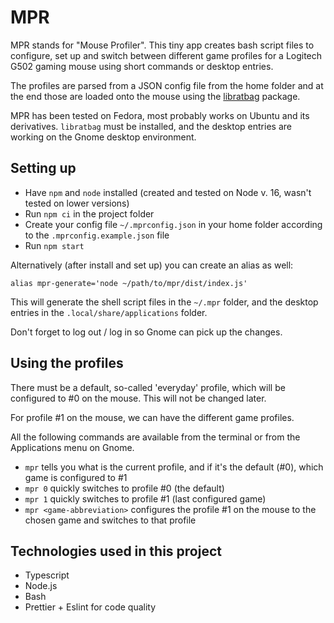 # MPR

MPR stands for "Mouse Profiler". This tiny app creates bash script files to configure, set up and switch between different game profiles for a Logitech G502 gaming mouse using short commands or desktop entries.

The profiles are parsed from a JSON config file from the home folder and at the end those are loaded onto the mouse using the [libratbag](https://github.com/libratbag/libratbag) package.

MPR has been tested on Fedora, most probably works on Ubuntu and its derivatives. `libratbag` must be installed, and the desktop entries are working on the Gnome desktop environment.

## Setting up

- Have `npm` and `node` installed (created and tested on Node v. 16, wasn't tested on lower versions)
- Run `npm ci` in the project folder
- Create your config file `~/.mprconfig.json` in your home folder according to the `.mprconfig.example.json` file
- Run `npm start`

Alternatively (after install and set up) you can create an alias as well: 
```shell
alias mpr-generate='node ~/path/to/mpr/dist/index.js'
```

This will generate the shell script files in the `~/.mpr` folder, and the desktop entries in the `.local/share/applications` folder.

Don't forget to log out / log in so Gnome can pick up the changes.

## Using the profiles

There must be a default, so-called 'everyday' profile, which will be configured to #0 on the mouse. This will not be changed later.

For profile #1 on the mouse, we can have the different game profiles.

All the following commands are available from the terminal or from the Applications menu on Gnome.

- `mpr` tells you what is the current profile, and if it's the default (#0), which game is configured to #1
- `mpr 0` quickly switches to profile #0 (the default)
- `mpr 1` quickly switches to profile #1 (last configured game)
- `mpr <game-abbreviation>` configures the profile #1 on the mouse to the chosen game and switches to that profile

## Technologies used in this project

- Typescript
- Node.js
- Bash
- Prettier + Eslint for code quality

